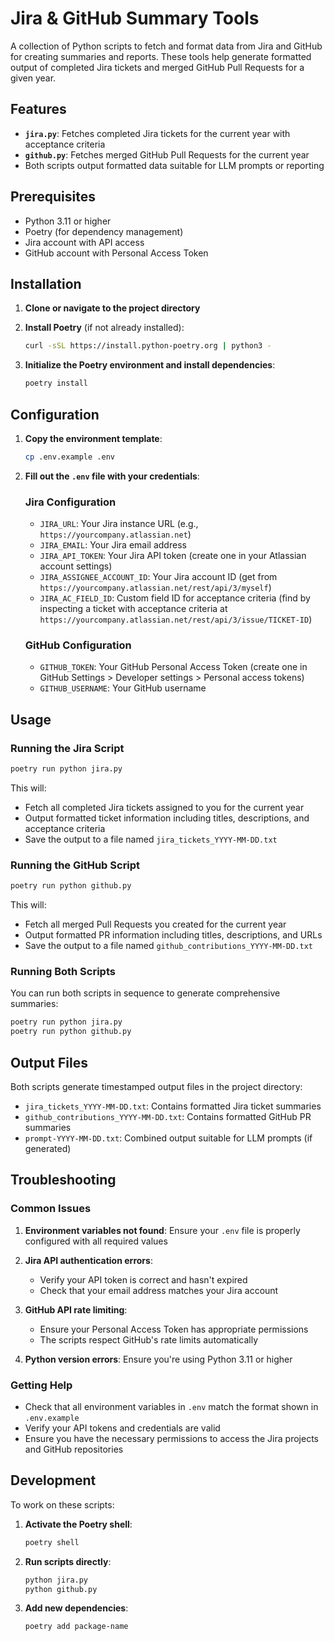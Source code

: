 # Jira & GitHub Summary Tools

A collection of Python scripts to fetch and format data from Jira and GitHub for creating summaries and reports. These tools help generate formatted output of completed Jira tickets and merged GitHub Pull Requests for a given year.

## Features

- **`jira.py`**: Fetches completed Jira tickets for the current year with acceptance criteria
- **`github.py`**: Fetches merged GitHub Pull Requests for the current year
- Both scripts output formatted data suitable for LLM prompts or reporting

## Prerequisites

- Python 3.11 or higher
- Poetry (for dependency management)
- Jira account with API access
- GitHub account with Personal Access Token

## Installation

1. **Clone or navigate to the project directory**

2. **Install Poetry** (if not already installed):

   ```bash
   curl -sSL https://install.python-poetry.org | python3 -
   ```

3. **Initialize the Poetry environment and install dependencies**:

   ```bash
   poetry install
   ```

## Configuration

1. **Copy the environment template**:

   ```bash
   cp .env.example .env
   ```

2. **Fill out the `.env` file with your credentials**:

   ### Jira Configuration

   - `JIRA_URL`: Your Jira instance URL (e.g., `https://yourcompany.atlassian.net`)
   - `JIRA_EMAIL`: Your Jira email address
   - `JIRA_API_TOKEN`: Your Jira API token (create one in your Atlassian account settings)
   - `JIRA_ASSIGNEE_ACCOUNT_ID`: Your Jira account ID (get from `https://yourcompany.atlassian.net/rest/api/3/myself`)
   - `JIRA_AC_FIELD_ID`: Custom field ID for acceptance criteria (find by inspecting a ticket with acceptance criteria at `https://yourcompany.atlassian.net/rest/api/3/issue/TICKET-ID`)

   ### GitHub Configuration

   - `GITHUB_TOKEN`: Your GitHub Personal Access Token (create one in GitHub Settings > Developer settings > Personal access tokens)
   - `GITHUB_USERNAME`: Your GitHub username

## Usage

### Running the Jira Script

```bash
poetry run python jira.py
```

This will:

- Fetch all completed Jira tickets assigned to you for the current year
- Output formatted ticket information including titles, descriptions, and acceptance criteria
- Save the output to a file named `jira_tickets_YYYY-MM-DD.txt`

### Running the GitHub Script

```bash
poetry run python github.py
```

This will:

- Fetch all merged Pull Requests you created for the current year
- Output formatted PR information including titles, descriptions, and URLs
- Save the output to a file named `github_contributions_YYYY-MM-DD.txt`

### Running Both Scripts

You can run both scripts in sequence to generate comprehensive summaries:

```bash
poetry run python jira.py
poetry run python github.py
```

## Output Files

Both scripts generate timestamped output files in the project directory:

- `jira_tickets_YYYY-MM-DD.txt`: Contains formatted Jira ticket summaries
- `github_contributions_YYYY-MM-DD.txt`: Contains formatted GitHub PR summaries
- `prompt-YYYY-MM-DD.txt`: Combined output suitable for LLM prompts (if generated)

## Troubleshooting

### Common Issues

1. **Environment variables not found**: Ensure your `.env` file is properly configured with all required values

2. **Jira API authentication errors**:
   - Verify your API token is correct and hasn't expired
   - Check that your email address matches your Jira account

3. **GitHub API rate limiting**:
   - Ensure your Personal Access Token has appropriate permissions
   - The scripts respect GitHub's rate limits automatically

4. **Python version errors**: Ensure you're using Python 3.11 or higher

### Getting Help

- Check that all environment variables in `.env` match the format shown in `.env.example`
- Verify your API tokens and credentials are valid
- Ensure you have the necessary permissions to access the Jira projects and GitHub repositories

## Development

To work on these scripts:

1. **Activate the Poetry shell**:

   ```bash
   poetry shell
   ```

2. **Run scripts directly**:

   ```bash
   python jira.py
   python github.py
   ```

3. **Add new dependencies**:

   ```bash
   poetry add package-name
   ```
